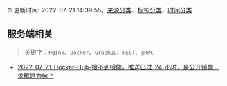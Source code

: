 :alarm_clock: 更新时间: 2022-07-21 14:39:55。[来源分类](../README.md)、[标签分类](../TAGS.md)、[时间分类](../TIMELINE.md)

## 服务端相关


> 关键字：`Nginx`、`Docker`、`GraphQL`、`REST`、`gRPC`



- [2022-07-21-Docker-Hub-搜不到镜像，推送已过-24-小时，是公开镜像，求解是为何？](https://www.v2ex.com/t/867813) 